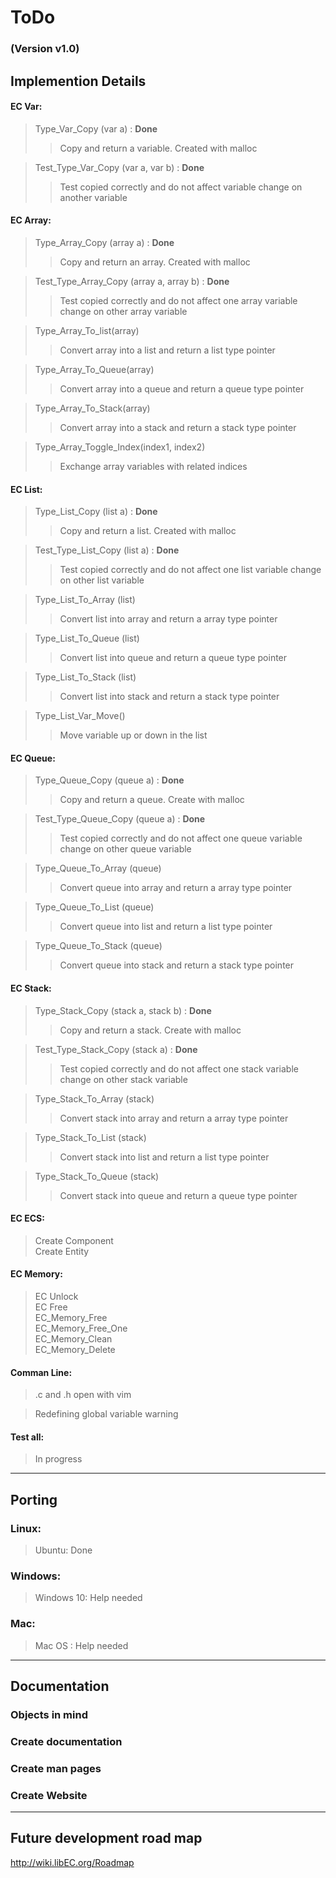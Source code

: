 # ToDo  
### (Version v1.0)  


## Implemention Details


#### EC Var:
> Type_Var_Copy (var a) : **Done**  
> > Copy and return a variable. Created with malloc  

> Test_Type_Var_Copy (var a, var b) : **Done**  
> > Test copied correctly and do not affect variable change on another variable  


#### EC Array:  

> Type_Array_Copy (array a)  : **Done**  
> > Copy and return an array. Created with malloc  

> Test_Type_Array_Copy (array a, array b)  : **Done**  
> > Test copied correctly and do not affect one array variable change on other array variable  

> Type_Array_To_list(array)  
> >  Convert array into a list and return a list type pointer  

> Type_Array_To_Queue(array)  
> > Convert array into a queue and return a queue type pointer  

> Type_Array_To_Stack(array)  
> > Convert array into a stack and return a stack type pointer  

> Type_Array_Toggle_Index(index1, index2)  
> > Exchange array variables with related indices  



#### EC List:  

> Type_List_Copy (list a)  : **Done**  
> > Copy and return a list. Created with malloc  

> Test_Type_List_Copy (list a)  : **Done**  
> > Test copied correctly and do not affect one list variable change on other list variable  

> Type_List_To_Array (list)  
> > Convert list into array and return a array type pointer  

> Type_List_To_Queue (list)  
> > Convert list into queue and return a queue type pointer  

> Type_List_To_Stack (list)  
> > Convert list into stack and return a stack type pointer  

> Type_List_Var_Move()  
> > Move variable up or down in the list  



#### EC Queue:  

> Type_Queue_Copy (queue a)  : **Done**  
> > Copy and return a queue. Create with malloc  

> Test_Type_Queue_Copy (queue a)  : **Done**  
> > Test copied correctly and do not affect one queue variable change on other queue variable  

> Type_Queue_To_Array (queue)  
> > Convert queue into array and return a array type pointer  

> Type_Queue_To_List (queue)  
> > Convert queue into list and return a list type pointer  

> Type_Queue_To_Stack (queue)  
> > Convert queue into stack and return a stack type pointer  


#### EC Stack:  

> Type_Stack_Copy (stack a, stack b)  : **Done**  
> > Copy and return a stack. Create with malloc  

> Test_Type_Stack_Copy (stack a)  : **Done**  
> > Test copied correctly and do not affect one stack variable change on other stack variable  

> Type_Stack_To_Array (stack)  
> > Convert stack into array and return a array type pointer  

> Type_Stack_To_List (stack)  
> > Convert stack into list and return a list type pointer  

> Type_Stack_To_Queue (stack)  
> > Convert stack into queue and return a queue type pointer  


#### EC ECS:  
> Create Component  
> Create Entity  


#### EC Memory:  
> EC Unlock  
> EC Free  
> EC_Memory_Free  
> EC_Memory_Free_One  
> EC_Memory_Clean  
> EC_Memory_Delete  


#### Comman Line:  
> .c and .h open with vim  

> Redefining global variable warning


#### Test all:  
> In progress  


---
## Porting

### Linux:
> Ubuntu: Done  
### Windows:  
> Windows 10: Help needed  
### Mac:  
> Mac OS : Help needed  


---
## Documentation  

### Objects in mind  
### Create documentation  
### Create man pages  
### Create Website  


---
## Future development road map  
<http://wiki.libEC.org/Roadmap>  
